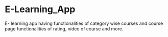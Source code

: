 # E-Learning_App
E- learning app having functionalities of category wise courses and course page functionalities of rating, video of course and more.
